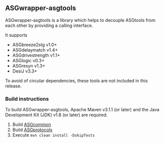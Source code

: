 ASGwrapper-asgtools
---------------------

ASGwrapper-asgtools is a library which helps to decouple ASGtools from each other by providing a calling interface.

It supports
* ASGbreeze2stg v1.0+
* ASGdelaymatch v1.4+
* ASGdrivestrength v1.1+
* ASGlogic v0.3+
* ASGresyn v1.3+
* DesiJ v3.3+

To avoid of circular dependencies, these tools are not included in this release.

### Build instructions ###

To build ASGwrapper-asgtools, Apache Maven v3.1.1 (or later) and the Java Development Kit (JDK) v1.8 (or later) are required.

1. Build [ASGcommon](https://github.com/hpiasg/asgcommon)
2. Build [ASGprotocols](https://github.com/hpiasg/asgprotocols)
3. Execute `mvn clean install -DskipTests`